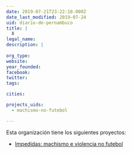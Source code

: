 ```yaml
---
date: 2019-07-21T23:22:18.000Z
date_last_modified: 2019-07-24
uid: diario-de-pernambuco
title: |
  X
legal_name: 
description: |
  
org_type: 
website: 
year_founded: 
facebook: 
twitter: 
tags:

cities: 

projects_uids:
  - machismo-no-futebol

---
```


Esta organización tiene los siguientes proyectos:

- [Impedidas: machismo e violencia no futebol](/proyectos/machismo-no-futebol)
